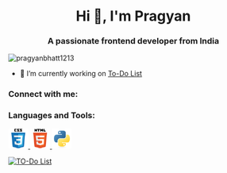 <h1 align="center">Hi 👋, I'm Pragyan</h1>
<h3 align="center">A passionate frontend developer from India</h3>

<p align="left"> <img src="https://komarev.com/ghpvc/?username=pragyanbhatt1213&label=Profile%20views&color=0e75b6&style=flat" alt="pragyanbhatt1213" /> </p>

- 🔭 I’m currently working on [To-Do List](https://github.com/pragyanbhatt1213/To-Do-List)

<h3 align="left">Connect with me:</h3>
<p align="left">
</p>

<h3 align="left">Languages and Tools: </h3>
<p align="left"> <a href="https://www.w3schools.com/css/" target="_blank" rel="noreferrer"> <img src="https://raw.githubusercontent.com/devicons/devicon/master/icons/css3/css3-original-wordmark.svg" alt="css3" width="40" height="40"/> </a> <a href="https://www.w3.org/html/" target="_blank" rel="noreferrer"> <img src="https://raw.githubusercontent.com/devicons/devicon/master/icons/html5/html5-original-wordmark.svg" alt="html5" width="40" height="40"/> </a><a href="https://www.python.org" target="_blank" rel="noreferrer"> <img src="https://raw.githubusercontent.com/devicons/devicon/master/icons/python/python-original.svg" alt="python" width="40" height="40"/> </a> </p>
<a href="TOdo"> <img src="https://github.com/pragyanbhatt1213/To-Do-List/assets/143019512/9910354e-d0e2-41df-ae0f-29002c95e9a8" alt="TO-Do List"/></a>
